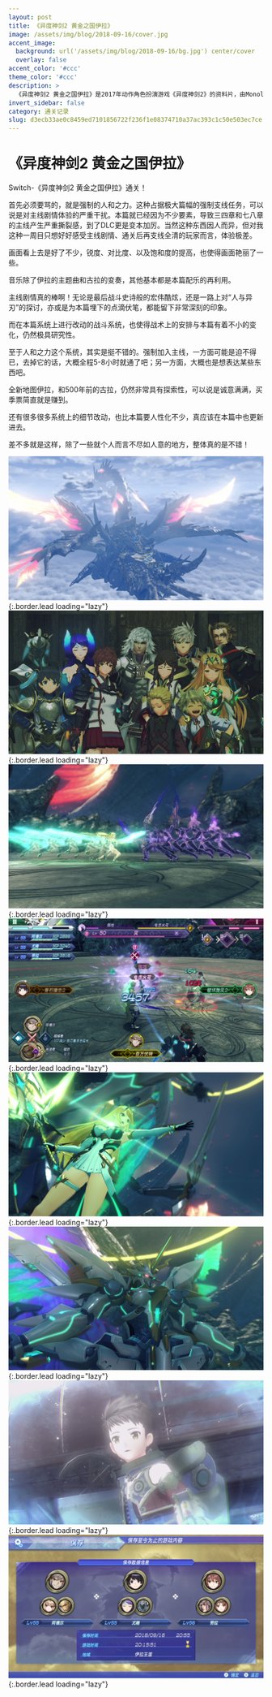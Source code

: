 ```yaml
---
layout: post
title: 《异度神剑2 黄金之国伊拉》
image: /assets/img/blog/2018-09-16/cover.jpg
accent_image: 
  background: url('/assets/img/blog/2018-09-16/bg.jpg') center/cover
  overlay: false
accent_color: '#ccc'
theme_color: '#ccc'
description: >
  《异度神剑2 黄金之国伊拉》是2017年动作角色扮演游戏《异度神剑2》的资料片，由Monolith Soft开发，2018年9月于任天堂Switch平台发行。本作资料片设有独立发行实体游戏卡带。 《异度神剑2 黄金之国伊拉》是《异度神剑2》的资料片，加入了新的战斗系统。《异度神剑2 黄金之国伊拉》获得好评。
invert_sidebar: false
category: 通关记录
slug: d3ecb33ae0c8459ed7101856722f236f1e08374710a37ac393c1c50e503ec7ce
---
```


# 《异度神剑2 黄金之国伊拉》

Switch-《异度神剑2 黄金之国伊拉》通关！

首先必须要骂的，就是强制的人和之力。这种占据极大篇幅的强制支线任务，可以说是对主线剧情体验的严重干扰。本篇就已经因为不少要素，导致三四章和七八章的主线产生严重撕裂感，到了DLC更是变本加厉。当然这种东西因人而异，但对我这种一周目只想好好感受主线剧情、通关后再支线全清的玩家而言，体验极差。

画面看上去是好了不少，锐度、对比度、以及饱和度的提高，也使得画面艳丽了一些。

音乐除了伊拉的主题曲和古拉的变奏，其他基本都是本篇配乐的再利用。

主线剧情真的棒啊！无论是最后战斗史诗般的宏伟酷炫，还是一路上对“人与异刃”的探讨，亦或是为本篇埋下的点滴伏笔，都能留下非常深刻的印象。

而在本篇系统上进行改动的战斗系统，也使得战术上的安排与本篇有着不小的变化，仍然极具研究性。

至于人和之力这个系统，其实是挺不错的。强制加入主线，一方面可能是迫不得已，去掉它的话，大概全程5-8小时就通了吧；另一方面，大概也是想表达某些东西吧。

全新地图伊拉，和500年前的古拉，仍然非常具有探索性，可以说是诚意满满，买季票简直就是赚到。

还有很多很多系统上的细节改动，也比本篇要人性化不少，真应该在本篇中也更新进去。

差不多就是这样，除了一些就个人而言不尽如人意的地方，整体真的是不错！

![](/assets/img/blog/2018-09-16/1.jpg){:.border.lead loading="lazy"}
![](/assets/img/blog/2018-09-16/2.jpg){:.border.lead loading="lazy"}
![](/assets/img/blog/2018-09-16/3.jpg){:.border.lead loading="lazy"}
![](/assets/img/blog/2018-09-16/4.jpg){:.border.lead loading="lazy"}
![](/assets/img/blog/2018-09-16/5.jpg){:.border.lead loading="lazy"}
![](/assets/img/blog/2018-09-16/6.jpg){:.border.lead loading="lazy"}
![](/assets/img/blog/2018-09-16/7.jpg){:.border.lead loading="lazy"}
![](/assets/img/blog/2018-09-16/8.jpg){:.border.lead loading="lazy"}

